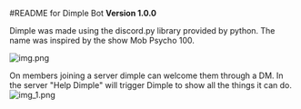 #README for Dimple Bot
**Version 1.0.0**

Dimple was made using the discord.py library provided by python.
The name was inspired by the show Mob Psycho 100. 

![img.png](img.png)

On members joining a server dimple can welcome them through a DM. 
In the server "Help Dimple" will trigger Dimple to show all the things it can do.
![img_1.png](img_1.png)


